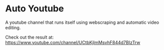 # Auto Youtube
A youtube channel that runs itself using webscraping and automatic video editing.

Check out the result at:
https://www.youtube.com/channel/UCtbKjlmMsvhF844d7BIzTrw
